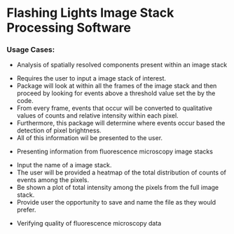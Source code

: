 # Flashing Lights Image Stack Processing Software

### Usage Cases:

* Analysis of spatially resolved components present within an image stack 
- Requires the user to input a image stack of interest.
- Package will look at within all the frames of the image stack and then proceed by looking for events
  above a threshold value set the by the code.
- From every frame, events that occur will be converted to qualitative values of
  counts and relative intensity within each pixel.
- Furthermore, this package will determine where events occur based the detection of pixel brightness.
- All of this information wil be presented to the user. 
* Presenting information from fluorescence microscopy image stacks
- Input the name of a image stack. 
- The user will be provided a heatmap of the total distribution of counts of events among the pixels.
- Be shown a plot of total intensity among the pixels from the full image stack.
- Provide user the opportunity to save and name the file as they would prefer.
* Verifying quality of fluorescence microscopy data 

